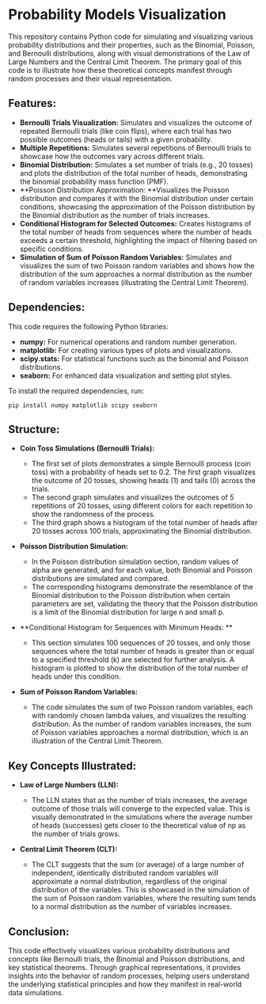 # Probability Models Visualization
This repository contains Python code for simulating and visualizing various probability distributions and their properties, such as the Binomial, Poisson, and Bernoulli distributions, along with visual demonstrations of the Law of Large Numbers and the Central Limit Theorem. The primary goal of this code is to illustrate how these theoretical concepts manifest through random processes and their visual representation.

## Features:
- **Bernoulli Trials Visualization:** Simulates and visualizes the outcome of repeated Bernoulli trials (like coin flips), where each trial has two possible outcomes (heads or tails) with a given probability.
- **Multiple Repetitions:** Simulates several repetitions of Bernoulli trials to showcase how the outcomes vary across different trials.
- **Binomial Distribution:** Simulates a set number of trials (e.g., 20 tosses) and plots the distribution of the total number of heads, demonstrating the binomial probability mass function (PMF).
- **Poisson Distribution Approximation: **Visualizes the Poisson distribution and compares it with the Binomial distribution under certain conditions, showcasing the approximation of the Poisson distribution by the Binomial distribution as the number of trials increases.
- **Conditional Histogram for Selected Outcomes:** Creates histograms of the total number of heads from sequences where the number of heads exceeds a certain threshold, highlighting the impact of filtering based on specific conditions.
- **Simulation of Sum of Poisson Random Variables:** Simulates and visualizes the sum of two Poisson random variables and shows how the distribution of the sum approaches a normal distribution as the number of random variables increases (illustrating the Central Limit Theorem).

## Dependencies:
This code requires the following Python libraries:

- **numpy:** For numerical operations and random number generation.
- **matplotlib:** For creating various types of plots and visualizations.
- **scipy.stats:** For statistical functions such as the binomial and Poisson distributions.
- **seaborn:** For enhanced data visualization and setting plot styles.

To install the required dependencies, run:

```
pip install numpy matplotlib scipy seaborn
```
## Structure:
- **Coin Toss Simulations (Bernoulli Trials):**

  - The first set of plots demonstrates a simple Bernoulli process (coin toss) with a probability of heads set to 0.2. The first graph visualizes the outcome of 20 tosses, showing heads (1) and tails (0) across the trials.
  - The second graph simulates and visualizes the outcomes of 5 repetitions of 20 tosses, using different colors for each repetition to show the randomness of the process.
  - The third graph shows a histogram of the total number of heads after 20 tosses across 100 trials, approximating the Binomial distribution.
- **Poisson Distribution Simulation:**

  - In the Poisson distribution simulation section, random values of alpha are generated, and for each value, both Binomial and Poisson distributions are simulated and compared.
  - The corresponding histograms demonstrate the resemblance of the Binomial distribution to the Poisson distribution when certain parameters are set, validating the theory that the Poisson distribution is a limit of the Binomial distribution for large n and small p.
- **Conditional Histogram for Sequences with Minimum Heads:
**
  - This section simulates 100 sequences of 20 tosses, and only those sequences where the total number of heads is greater than or equal to a specified threshold (k) are selected for further analysis. A histogram is plotted to show the distribution of the total number of heads under this condition.
- **Sum of Poisson Random Variables:**

  - The code simulates the sum of two Poisson random variables, each with randomly chosen lambda values, and visualizes the resulting distribution. As the number of random variables increases, the sum of Poisson variables approaches a normal distribution, which is an illustration of the Central Limit Theorem.
## Key Concepts Illustrated:
- **Law of Large Numbers (LLN):**

  - The LLN states that as the number of trials increases, the average outcome of those trials will converge to the expected value. This is visually demonstrated in the simulations where the average number of heads (successes) gets closer to the theoretical value of np as the number of trials grows.
- **Central Limit Theorem (CLT):**

  - The CLT suggests that the sum (or average) of a large number of independent, identically distributed random variables will approximate a normal distribution, regardless of the original distribution of the variables. This is showcased in the simulation of the sum of Poisson random variables, where the resulting sum tends to a normal distribution as the number of variables increases.
## Conclusion:
This code effectively visualizes various probability distributions and concepts like Bernoulli trials, the Binomial and Poisson distributions, and key statistical theorems. Through graphical representations, it provides insights into the behavior of random processes, helping users understand the underlying statistical principles and how they manifest in real-world data simulations.

